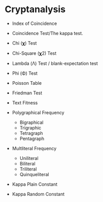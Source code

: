 # Cryptanalysis

* Index of Coincidence
* Coincidence Test/The kappa test.
* Chi (𝛘) Test
* Chi-Square (𝛘2) Test
* Lambda (Λ) Test / blank-expectation test
* Phi (Φ) Test
* Poisson Table

* Friedman Test
* Text Fitness

* Polygraphical Frequency
    * Bigraphical
    * Trigraphic
    * Tetragraph
    * Pentagraph
* Multliteral Frequency
    * Uniliteral
    * Biliteral
    * Triliteral
    * Quinqueliteral

* Kappa Plain Constant
* Kappa Random Constant
